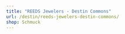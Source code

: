 ```yaml
---
title: "REEDS Jewelers - Destin Commons"
url: /destin/reeds-jewelers-destin-commons/
shop: Schmuck
---
```

